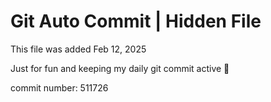 # Git Auto Commit | Hidden File

This file was added Feb 12, 2025

Just for fun and keeping my daily git commit active 🤪

commit number: 511726

